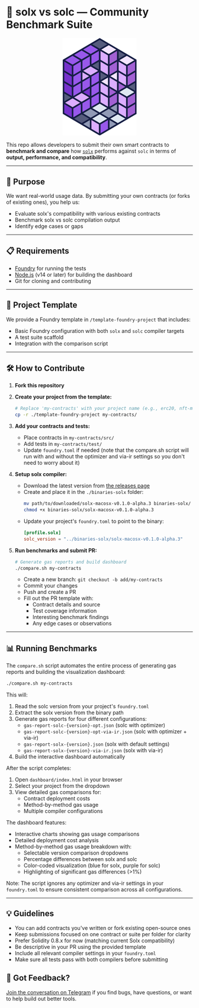 # 🧪 solx vs solc — Community Benchmark Suite

<p align="center">
  <img src="./solx-logo.png" width="200" alt="Solx vs Solc">
</p>

This repo allows developers to submit their own smart contracts to **benchmark and compare** how [`solx`](https://github.com/matter-labs/solx) performs against `solc` in terms of **output, performance, and compatibility**.

---

## 🚀 Purpose

We want real-world usage data. By submitting your own contracts (or forks of existing ones), you help us:

- Evaluate solx's compatibility with various existing contracts
- Benchmark solx vs solc compilation output
- Identify edge cases or gaps

---

## 📋 Requirements

- [Foundry](https://book.getfoundry.sh/getting-started/installation) for running the tests
- [Node.js](https://nodejs.org/) (v14 or later) for building the dashboard
- Git for cloning and contributing

---

## 🧰 Project Template

We provide a Foundry template in `/template-foundry-project` that includes:

- Basic Foundry configuration with both `solx` and `solc` compiler targets
- A test suite scaffold
- Integration with the comparison script

---

## 🛠 How to Contribute

1. **Fork this repository**

2. **Create your project from the template:**
   ```bash
   # Replace 'my-contracts' with your project name (e.g., erc20, nft-marketplace, etc.)
   cp -r ./template-foundry-project my-contracts/
   ```

3. **Add your contracts and tests:**
   - Place contracts in `my-contracts/src/`
   - Add tests in `my-contracts/test/`
   - Update `foundry.toml` if needed (note that the compare.sh script will run with and without the optimizer and via-ir settings so you don't need to worry about it)

4. **Setup solx compiler:**
   - Download the latest version from [the releases page](https://github.com/matter-labs/solx/releases)
   - Create and place it in the `./binaries-solx` folder:
     ```bash
     mv path/to/downloaded/solx-macosx-v0.1.0-alpha.3 binaries-solx/
     chmod +x binaries-solx/solx-macosx-v0.1.0-alpha.3
     ```
   - Update your project's `foundry.toml` to point to the binary:
     ```toml
     [profile.solx]
     solc_version = "../binaries-solx/solx-macosx-v0.1.0-alpha.3"
     ```

5. **Run benchmarks and submit PR:**
   ```bash
   # Generate gas reports and build dashboard
   ./compare.sh my-contracts
   ```
   - Create a new branch: `git checkout -b add/my-contracts`
   - Commit your changes
   - Push and create a PR
   - Fill out the PR template with:
     - Contract details and source
     - Test coverage information
     - Interesting benchmark findings
     - Any edge cases or observations

---

## 📊 Running Benchmarks

The `compare.sh` script automates the entire process of generating gas reports and building the visualization dashboard:

```bash
./compare.sh my-contracts
```

This will:
1. Read the solc version from your project's `foundry.toml`
2. Extract the solx version from the binary path
3. Generate gas reports for four different configurations:
   - `gas-report-solc-{version}-opt.json` (solc with optimizer)
   - `gas-report-solc-{version}-opt-via-ir.json` (solc with optimizer + via-ir)
   - `gas-report-solx-{version}.json` (solx with default settings)
   - `gas-report-solx-{version}-via-ir.json` (solx with via-ir)
4. Build the interactive dashboard automatically

After the script completes:
1. Open `dashboard/index.html` in your browser
2. Select your project from the dropdown
3. View detailed gas comparisons for:
   - Contract deployment costs
   - Method-by-method gas usage
   - Multiple compiler configurations

The dashboard features:
- Interactive charts showing gas usage comparisons
- Detailed deployment cost analysis
- Method-by-method gas usage breakdown with:
  - Selectable version comparison dropdowns
  - Percentage differences between solx and solc
  - Color-coded visualization (blue for solx, purple for solc)
  - Highlighting of significant gas differences (>1%)

Note: The script ignores any optimizer and via-ir settings in your `foundry.toml` to ensure consistent comparison across all configurations.

---

## 💡 Guidelines

- You can add contracts you've written or fork existing open-source ones
- Keep submissions focused on one contract or suite per folder for clarity
- Prefer Solidity 0.8.x for now (matching current Solx compatibility)
- Be descriptive in your PR using the provided template
- Include all relevant compiler settings in your `foundry.toml`
- Make sure all tests pass with both compilers before submitting

## 📢 Got Feedback?

[Join the conversation on Telegram](https://t.me/+75Mv1Nh6SKEzNTAy) if you find bugs, have questions, or want to help build out better tools.
